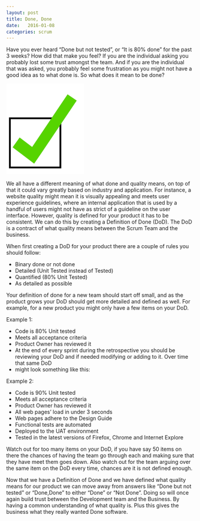 ```yaml
---
layout: post
title: Done, Done
date:   2016-01-08
categories: scrum
---
```


<p>Have you ever heard “Done but not tested”, or “It is 80% done” for the past 3 weeks?  How did that make you feel?  If you are the individual asking you probably lost some trust amongst the team.  And if you are the individual that was asked, you probably feel some frustration as you might not have a good idea as to what done is.  So what does it mean to be done?</p>

![my alternate text](/assets/checkbox.jpg)

<p>We all have a different meaning of what done and quality means, on top of that it could vary greatly based on industry and application.  For instance, a website quality might mean it is visually appealing and meets user experience guidelines, where an internal application that is used by a handful of users might not have as strict of a guideline on the user interface.  However, quality is defined for your product it has to be consistent.  We can do this by creating a Definition of Done (DoD).  The DoD is a contract of what quality means between the Scrum Team and the business.</p>

<p>When first creating a DoD for your product there are a couple of rules you should follow:

<ul>
<li>Binary done or not done</li>
<li>Detailed (Unit Tested instead of Tested)</li>
<li>Quantified (80% Unit Tested)</li>
<li>As detailed as possible</li>
</ul>
</p>



<p>Your definition of done for a new team should start off small, and as the product grows your DoD should get more detailed and defined as well.  For example, for a new product you might only have a few items on your DoD.</p>

<p>
Example 1:

<ul>
<li>Code is 80% Unit tested</li>
<li>Meets all acceptance criteria</li>
<li>Product Owner has reviewed it</li>
<li>At the end of every sprint during the retrospective you should be reviewing your DoD and if needed modifying or adding to it.  Over time that same DoD </li><li>might look something like this:</li>
</ul>
</p>
<p>
Example 2:

<ul>
<li>Code is 90% Unit tested</li>
<li>Meets all acceptance criteria</li>
<li>Product Owner has reviewed it</li>
<li>All web pages’ load in under 3 seconds</li>
<li>Web pages adhere to the Design Guide</li>
<li>Functional tests are automated</li>
<li>Deployed to the UAT environment</li>
<li>Tested in the latest versions of Firefox, Chrome and Internet Explore</li>
</ul>
</p>

<p>Watch out for too many items on your DoD, if you have say 50 items on there the chances of having the team go through each and making sure that they have meet them goes down.  Also watch out for the team arguing over the same item on the DoD every time, chances are it is not defined enough.</p>

<p>Now that we have a Definition of Done and we have defined what quality means for our product we can move away from answers like “Done but not tested” or “Done,Done” to either “Done” or “Not Done”.   Doing so will once again build trust between the Development team and the Business. By having a common understanding of what quality is.  Plus this gives the business what they really wanted Done software.</p>

